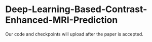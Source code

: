 # Deep-Learning-Based-Contrast-Enhanced-MRI-Prediction
Our code and checkpoints will upload after the paper is accepted.
